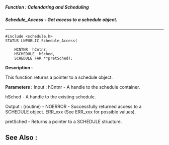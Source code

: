 ##### Function : Calendaring and Scheduling
##### Schedule_Access - Get access to a schedule object.
---
```
#include <schedule.h>
STATUS LNPUBLIC Schedule_Access(

	HCNTNR  hCntnr,
	HSCHEDULE  hSched,
	SCHEDULE FAR **pretSched);
```
**Description :**

This function returns a pointer to a schedule object.

**Parameters :**
Input :
hCntnr  -  A handle to the schedule container.

hSched  -  A handle to the existing schedule.

Output :
(routine)  -  NOERROR - Successfully returned access to a SCHEDULE object.
ERR_xxx (See ERR_xxx for possible values).


pretSched  -  Returns a pointer to a SCHEDULE structure.


**See Also :**
---
